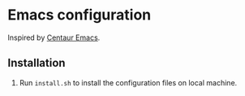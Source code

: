 # Emacs configuration
Inspired by [Centaur Emacs](https://github.com/seagle0128/.emacs.d).

## Installation
1. Run `install.sh` to install the configuration files on local machine.
